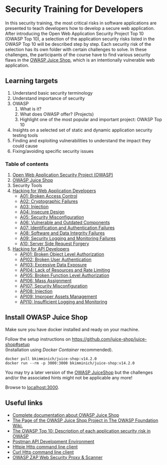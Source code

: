 # Security Training for Developers

In this security training, the most critical risks in software applications are presented to teach developers how to develop a secure web application.  
After introducing the Open Web Application Security Project Top 10 (OWASP Top 10), a selection of the application security risks listed in the OWASP Top 10 will be described step by step. Each security risk of the selection has its own folder with certain challenges to solve. 
In these challenges, the participants of the course have to find various security flaws in the [OWASP Juice Shop](https://github.com/bkimminich/juice-shop), which is an intentionally vulnerable web application.

## Learning targets
1. Understand basic security terminology
2. Understand importance of security
3. OWASP
   1. What is it?
   2. What does OWASP offer? (Projects)
   3. Highlight one of the most popular and important project: OWASP Top 10
4. Insights on a selected set of static and dynamic application security testing tools
5. Finding and exploiting vulnerabilities to understand the impact they could cause
6. Fixing/avoiding specific security issues

### Table of contents
1. [Open Web Application Security Project (OWASP)](https://owasp.org/)
2. [OWASP Juice Shop](https://github.com/bkimminich/juice-shop) 
3. Security Tools
4. [Hacking for Web Application Developers](Hacking-for-Web-Application-Developers/README.md)
   * [A01: Broken Access Control](Hacking-for-Web-Application-Developers/A01-Broken-Access-Control/README.md)
   * [A02: Cryptographic Failures](Hacking-for-Web-Application-Developers/A02-Cryptographic-Failures/README.md)
   * [A03: Injection](Hacking-for-Web-Application-Developers/A03-Injection/README.md)
   * [A04: Insecure Design](Hacking-for-Web-Application-Developers/A04-Insecure-Design/README.md)
   * [A05: Security Misconfiguration](Hacking-for-Web-Application-Developers/A05-Security-Misconfiguration/README.md)
   * [A06: Vulnerable and Outdated Components](Hacking-for-Web-Application-Developers/A06-Vulnerable-and-Outdated-Components/README.md)
   * [A07: Identification and Authentication Failures](Hacking-for-Web-Application-Developers/A07-Identification-and-Authentication-Failures/README.md)
   * [A08: Software and Data Integrity Failures](Hacking-for-Web-Application-Developers/A08-Software-and-Data-Integrity-Failures/README.md)
   * [A09: Security Logging and Monitoring Failures](Hacking-for-Web-Application-Developers/A09-Security-Logging-and-Monitoring-Failures/README.md)
   * [A10: Server Side Request Forgery](Hacking-for-Web-Application-Developers/A10-Server-Side-Request-Forgery/README.md)
4. [Hacking for API Developers](Hacking-for-API-Developers/README.md)   
   * [API01: Broken Object Level Authorization](Hacking-for-API-Developers/API01-Broken-Object-Level-Authorization/README.md)
   * [API02: Broken User Authentication](Hacking-for-API-Developers/API02-Broken-User-Authentication/README.md)
   * [API03: Excessive Data Exposure](Hacking-for-API-Developers/API03-Excessive-Data-Exposure/README.md)
   * [API04: Lack of Resources and Rate Limiting](Hacking-for-API-Developers/API04-Lack-of-Resources-and-Rate-Limiting/README.md)
   * [API05: Broken Function Level Authorization](Hacking-for-API-Developers/API05-Broken-Function-Level-Authorization/README.md)
   * [API06: Mass Assignment](Hacking-for-API-Developers/API06-Mass-Assignment/README.md)
   * [API07: Security Misconfiguration](Hacking-for-API-Developers/API07-Security-Misconfiguration/README.md)
   * [API08: Injection](Hacking-for-API-Developers/API08-Injection/README.md)
   * [API09: Improper Assets Management](Hacking-for-API-Developers/API09-Improper-Assets-Management/README.md)
   * [API10: Insufficient Logging and Monitoring](Hacking-for-API-Developers/API10-Insufficient-Logging-and-Monitoring/README.md)

## Install OWASP Juice Shop

Make sure you have docker installed and ready on your machine.

Follow the setup instructions on https://github.com/juice-shop/juice-shop#setup  
(Installation using _Docker Container_ recommended).

```
docker pull bkimminich/juice-shop:v14.2.0
docker run --rm -p 3000:3000 bkimminich/juice-shop:v14.2.0
```

You may try a later version of the [OWASP JuiceShop](https://github.com/bkimminich/juice-shop) but the challenges and/or the associated hints might not be applicable any more!

Browse to [localhost:3000](http://localhost:3000).

## Useful links


* [Complete documentation about OWASP Juice Shop](https://bkimminich.gitbooks.io/pwning-owasp-juice-shop/content/)
* [The Page of the OWASP Juice Shop Project in The OWASP Foundation Wiki.](https://www.owasp.org/index.php/OWASP_Juice_Shop)
* [The OWASP Top 10: Description of each application security risk in OWASP](https://www.owasp.org/images/7/72/OWASP_Top_10-2017_%28en%29.pdf.pdf)
* [Postman API Development Environment](https://www.getpostman.com/downloads/)
* [Httpie Http command line client](https://httpie.org/)
* [Curl Http command line client](https://curl.haxx.se/)
* [OWASP ZAP Web Security Proxy & Scanner](https://github.com/zaproxy/zaproxy/wiki/Downloads)
